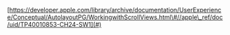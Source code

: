 



[https://developer.apple.com/library/archive/documentation/UserExperience/Conceptual/AutolayoutPG/WorkingwithScrollViews.html\#//apple\_ref/doc/uid/TP40010853-CH24-SW1](#)

